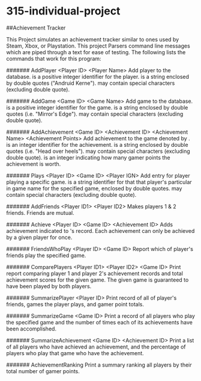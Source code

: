 # 315-individual-project
##Achievement Tracker

This Project simulates an achievement tracker similar to ones used by Steam, Xbox, or Playstation. This project Parsers command line messages which are piped through a text for ease of testing. The following lists the commands that work for this program:

####### AddPlayer \<Player ID> \<Player Name>
Add player to the database. <Player ID> is a positive integer identifier for the player. <Player Name> is a string enclosed by double quotes ("Andruid Kerne"). <Player Name> may contain special characters (excluding double quote).
 
####### AddGame \<Game ID> \<Game Name>
Add game to the database. <Game ID> is a positive integer identifier for the game. <Game Name> is a string enclosed by double quotes (i.e. "Mirror's Edge"). <Game Name> may contain special characters (excluding double quote).

####### AddAchievement \<Game ID> \<Achievement ID> \<Achievement Name> \<Achievement Points>
Add achievement to the game denoted by <Game ID>. <Achievement ID> is an integer identifier for the achievement. <Achievement Name> is a string enclosed by double quotes (i.e. "Head over heels"). <Achievement Name> may contain special characters (excluding double quote). 
<Achievement Points> is an integer indicating how many gamer points the achievement is worth.

####### Plays \<Player ID> \<Game ID> \<Player IGN>
Add entry for player playing a specific game. <Player IGN> is a string identifier for that that player's particular in game name for the specified game, enclosed by double quotes. <Player IGN> may contain special characters (excluding double quote).

####### AddFriends \<Player ID1> \<Player ID2>
Makes players 1 & 2 friends. Friends are mutual.

####### Achieve \<Player ID> \<Game ID> \<Achievement ID>
Adds achievement indicated to <Player ID>'s record. Each achievement can only be achieved by a given player for once.

####### FriendsWhoPlay \<Player ID> \<Game ID>
Report which of player's friends play the specified game.

####### ComparePlayers \<Player ID1> \<Player ID2> \<Game ID>
Print report comparing player 1 and player 2's achievement records and total achievement scores for the given game. The given game is guaranteed to have been played by both players.

####### SummarizePlayer \<Player ID>
Print record of all of player's friends, games the player plays, and gamer point totals.

####### SummarizeGame \<Game ID>
Print a record of all players who play the specified game and the number of times each of its achievements have been accomplished.

####### SummarizeAchievement \<Game ID> \<Achievement ID>
Print a list of all players who have achieved an achievement, and the percentage of players who play that game who have the achievement.

####### AchievementRanking
Print a summary ranking all players by their total number of gamer points.

